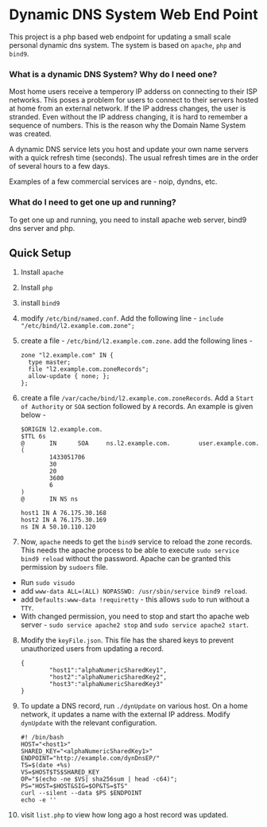 Dynamic DNS System Web End Point
================================

This project is a php based web endpoint for updating a small scale personal dynamic dns system. The system is based on `apache`, `php` and `bind9`.

### What is a dynamic DNS System? Why do I need one?

Most home users receive a temperory IP adderss on connecting to their ISP networks. This poses a problem for users to connect to their servers hosted at home from an external network. If the IP address changes, the user is stranded. Even without the IP address changing, it is hard to remember a sequence of numbers. This is the reason why the Domain Name System was created.

A dynamic DNS service lets you host and update your own name servers with a quick refresh time (seconds). The usual refresh times are in the order of several hours to a few days.

Examples of a few commercial services are - noip, dyndns, etc.

### What do I need to get one up and running?

To get one up and running, you need to install apache web server, bind9 dns server and php.

## Quick Setup
1. Install `apache`
2. Install `php`
3. install `bind9`
4. modify `/etc/bind/named.conf`. Add the following line - `include "/etc/bind/l2.example.com.zone";`
5. create a file - `/etc/bind/l2.example.com.zone`. add the following lines -
    ```
    zone "l2.example.com" IN {
      type master;
      file "l2.example.com.zoneRecords";
      allow-update { none; };
    };
    ```

6. create a file `/var/cache/bind/l2.example.com.zoneRecords`. Add a `Start of Authority` or `SOA` section followed by `A` records. An example is given below -

    ```
    $ORIGIN l2.example.com.
    $TTL 6s
    @       IN      SOA     ns.l2.example.com.        user.example.com.(
            1433051706
            30
            20
            3600
            6
    )
    @       IN NS ns

    host1 IN A 76.175.30.168
    host2 IN A 76.175.30.169
    ns IN A 50.10.110.120
    ```

7. Now, `apache` needs to get  the `bind9` service to reload the zone records. This needs the apache process to be able to execute `sudo service bind9 reload` without the password. Apache can be granted this permission by `sudoers` file.
  * Run `sudo visudo`
  * add `www-data ALL=(ALL) NOPASSWD: /usr/sbin/service bind9 reload`.
  * add `Defaults:www-data !requiretty` - this allows `sudo` to run without a `TTY`.
  * With changed permission, you need to stop and start tho apache web server - `sudo service apache2 stop` and `sudo service apache2 start`.

8. Modify the `keyFile.json`. This file has the shared keys to prevent unauthorized users from updating a record.

    ```
    {
            "host1":"alphaNumericSharedKey1",
            "host2":"alphaNumericSharedKey2",
            "host3":"alphaNumericSharedKey3"
    }
    ```

9. To update a DNS record, run `./dynUpdate` on various host. On a home network, it updates a name with the external IP address. Modify `dynUpdate` with the relevant configuration.

    ```
    #! /bin/bash
    HOST="<host1>"
    SHARED_KEY="<alphaNumericSharedKey1>"
    ENDPOINT="http://example.com/dynDnsEP/"
    TS=$(date +%s)
    VS=$HOST$TS$SHARED_KEY
    OP="$(echo -ne $VS| sha256sum | head -c64)";
    PS="HOST=$HOST&SIG=$OP&TS=$TS"
    curl --silent --data $PS $ENDPOINT
    echo -e ''
    ```

10. visit `list.php` to view how long ago a host record was updated.
